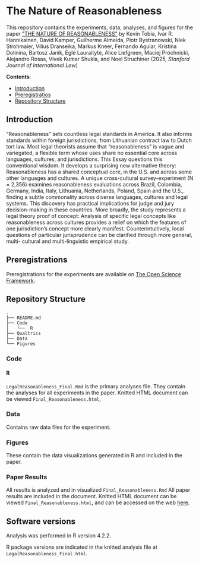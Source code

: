 # The Nature of Reasonableness

This repository contains the experiments, data, analyses, and figures for the paper ["THE NATURE OF REASONABLENESS"](https://papers.ssrn.com/sol3/papers.cfm?abstract_id=5185137) by Kevin Tobia, Ivar R. Hannikainen, David Kamper, Guilherme Almeida, Piotr Bystranowski, Niek Strohmaier, Vilius Dranseika, Markus Kneer, Fernando Aguiar, Kristina Dolinina, Bartosz Janik, Eglė Lauraitytė, Alice Liefgreen, Maciej Próchnicki, Alejandro Rosas, Vivek Kumar Shukla, and Noel Struchiner (2025, _Stanford Journal of International Law_)

__Contents__:

- [Introduction](#introduction)
- [Preregistratios](##preregistrations)
- [Repository Structure](##repository-structure)

## Introduction

“Reasonableness” sets countless legal standards in America. It also informs standards within foreign jurisdictions, from Lithuanian contract law to Dutch tort law. Most legal theorists assume that “reasonableness” is vague and variegated, a flexible term whose uses share no essential core across languages, cultures, and jurisdictions. This Essay questions this conventional wisdom. It develops a surprising new alternative theory: Reasonableness has a shared conceptual core, in the U.S. and across some other languages and cultures. A unique cross-cultural survey-experiment (N = 2,356) examines reasonableness evaluations across Brazil, Colombia, Germany, India, Italy, Lithuania, Netherlands, Poland, Spain and the U.S., finding a subtle commonality across diverse languages, cultures and legal systems. This discovery has practical implications for judge and jury decision-making in these countries. More broadly, the study represents a legal theory proof of concept: Analysis of specific legal concepts like reasonableness across cultures provides a relief on which the features of one jurisdiction’s concept more clearly manifest. Counterintuitively, local questions of particular jurisprudence can be clarified through more general, multi- cultural and multi-linguistic empirical study.

## Preregistrations

Preregistrations for the experiments are available on [The Open Science Framework](https://osf.io/sk7r3/).

## Repository Structure

```
.
├── README.md
├── Code
│   └──  R
├── Qualtrics
├── Data
└── Figures
```

### Code

#### R

`LegalReasonableness_Final.Rmd` is the primary analyses file. They contain the analyses for all experiments in the paper. Knitted HTML document can be viewed `Final_Reasonableness.html`,

### Data

Contains raw data files for the experiment.

### Figures

These contain the data visualizations generated in R and included in the paper. 

### Paper Results

All results is analyzed and in visualized `Final_Reasonableness.Rmd` All paper results are included in the document. Knitted HTML document can be viewed `Final_Reasonableness.html`, and can be accessed on the web [here](https://dgk-law-and-cognition-lab.github.io/natureofreasonableness_crosscultural/Code/R/LegalReasonableness_Final.html).

## Software versions 

Analysis was performed in R version 4.2.2.

R package versions are indicated in the knitted analysis file at `LegalReasonableness_Final.html`.

